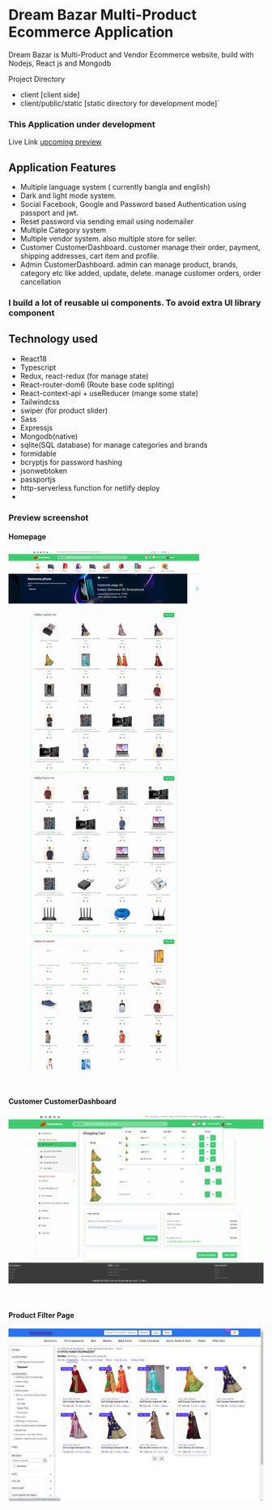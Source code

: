 # Dream Bazar Multi-Product Ecommerce Application 

Dream Bazar is Multi-Product and Vendor Ecommerce website, build with Nodejs, React js and Mongodb

Project Directory
- client [client side]
- client/public/static [static directory for development mode]`



### This Application under development

Live Link [upcoming preview]()


## Application Features
- Multiple language system ( currently bangla and english)
- Dark and light mode system.
- Social Facebook, Google and Password based Authentication using passport and jwt.
- Reset password via sending email using nodemailer
- Multiple Category system
- Multiple vendor system. also multiple store for seller.
- Customer CustomerDashboard. customer manage their order, payment, shipping addresses, cart item and profile.
- Admin CustomerDashboard. admin can manage product, brands, category etc 
  like added, update, delete. manage customer orders, order cancellation



### I build a lot of reusable ui components. To avoid extra UI library component 

## Technology used
- React18
- Typescript
- Redux, react-redux (for manage state) 
- React-router-dom6 (Route base code spliting)
- React-context-api + useReducer (mange some state)
- Tailwindcss
- swiper (for product slider)
- Sass
- Expressjs
- Mongodb(native)
- sqlite(SQL database) for manage categories and brands
- formidable
- bcryptjs for password hashing
- jsonwebtoken
- passportjs
- http-serverless function for netlify deploy 
- 




### Preview screenshot

####  Homepage
![preview-image](previews/preview-homepage.png)

<br/>

#### Customer CustomerDashboard
![preview-image](previews/customer-dashboard.png)

<br/>

#### Product Filter Page
![preview-image](previews/preview-v13.png)

<br/>


